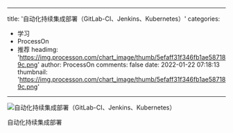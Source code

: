 
---
title: '自动化持续集成部署（GitLab-CI、Jenkins、Kubernetes）'
categories: 
 - 学习
 - ProcessOn
 - 推荐
headimg: 'https://img.processon.com/chart_image/thumb/5efaff31f346fb1ae587189c.png'
author: ProcessOn
comments: false
date: 2022-01-22 07:18:13
thumbnail: 'https://img.processon.com/chart_image/thumb/5efaff31f346fb1ae587189c.png'
---

<div>   
<img class="thumb" alt="自动化持续集成部署（GitLab-CI、Jenkins、Kubernetes）" src="https://img.processon.com/chart_image/thumb/5efaff31f346fb1ae587189c.png" referrerpolicy="no-referrer">
<p>自动化持续集成部署</p>  
</div>
            